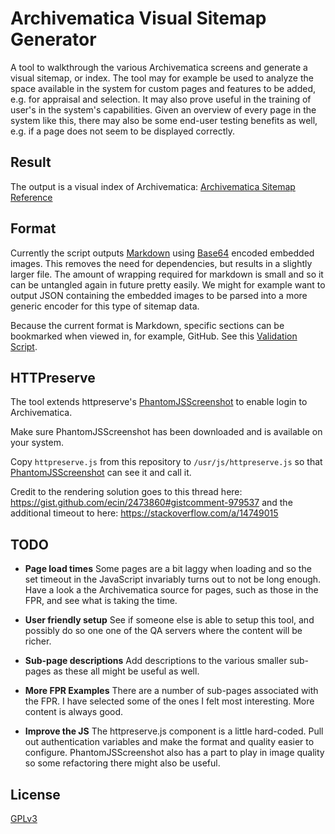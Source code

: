 # Archivematica Visual Sitemap Generator

A tool to walkthrough the various Archivematica screens and generate a visual
sitemap, or index. The tool may for example be used to analyze the space
available in the system for custom pages and features to be added, e.g. for
appraisal and selection. It may also prove useful in the training of user's in
the system's capabilities. Given an overview of every page in the system like
this, there may also be some end-user testing benefits as well, e.g. if a page
does not seem to be displayed correctly.

## Result

The output is a visual index of Archivematica: [Archivematica Sitemap Reference](sitemap-reference.md)

## Format

Currently the script outputs [Markdown](http://fileformats.archiveteam.org/wiki/Markdown)
using [Base64](https://www.base64-image.de/) encoded embedded images. This removes
the need for dependencies, but results in a slightly larger file. The amount of
wrapping required for markdown is small and so it can be untangled again in future
pretty easily. We might for example want to output JSON containing the embedded
images to be parsed into a more generic encoder for this type of sitemap data.

Because the current format is Markdown, specific sections can be bookmarked when
viewed in, for example, GitHub. See this [Validation Script](sitemap-reference.md#fpr-policy-tool-command).

## HTTPreserve

The tool extends httpreserve's [PhantomJSScreenshot](https://github.com/httpreserve/PhantomJSScreenshot) to enable login to Archivematica.

Make sure PhantomJSScreenshot has been downloaded and is available on your system.

Copy `httpreserve.js` from this repository to `/usr/js/httpreserve.js` so that
[PhantomJSScreenshot](https://github.com/httpreserve/PhantomJSScreenshot) can
see it and call it.

Credit to the rendering solution goes to this thread here: https://gist.github.com/ecin/2473860#gistcomment-979537 and the additional timeout to here: https://stackoverflow.com/a/14749015

## TODO

* **Page load times** Some pages are a bit laggy when loading and so the set
timeout in the JavaScript invariably turns out to not be long enough. Have a look a the Archivematica source for pages, such as those in the FPR, and see what is taking the time.

* **User friendly setup** See if someone else is able to setup this tool, and
possibly do so one one of the QA servers where the content will be richer.

* **Sub-page descriptions** Add descriptions to the various smaller sub-pages
as these all might be useful as well.

* **More FPR Examples** There are a number of sub-pages associated with the FPR.
I have selected some of the ones I felt most interesting. More content is
always good.

* **Improve the JS** The httpreserve.js component is a little hard-coded. Pull
out authentication variables and make the format and quality easier to configure.
PhantomJSScreenshot also has a part to play in image quality so some refactoring
there might also be useful.

## License

[GPLv3](LICENSE)
